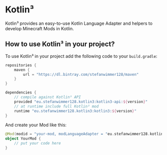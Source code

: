 # Kotlin³

Kotlin³ provides an easy-to-use Kotlin Language Adapter and helpers to develop Minecraft Mods in Kotlin.

## How to use Kotlin³ in your project?

To use Kotlin³ in your project add the following code to your `build.gradle`:

``` groovy
repositories {
    maven {
        url = "https://dl.bintray.com/stefanwimmer128/maven"
    }
}

dependencies {
    // compile against Kotlin³ API
    provided "eu.stefanwimmer128.kotlin3:kotlin3-api:${version}"
    // at runtime include full Kotlin³ mod
    runtime "eu.stefanwimmer128.kotlin3:kotlin3:${version}"
} 
```

And create your Mod like this:

``` kotlin
@Mod(modid = "your-mod, modLanguageAdapter = "eu.stefanwimmer128.kotlin3.api.KotlinLanguageAdapter")
object YourMod {
    // put your code here
}
```
